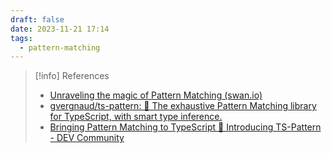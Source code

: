 ```yaml
---
draft: false
date: 2023-11-21 17:14
tags:
  - pattern-matching
---
```






> [!info] References
> - [Unraveling the magic of Pattern Matching (swan.io)](https://www.swan.io/blog-posts/unraveling-the-magic-of-pattern-matching)
> - [gvergnaud/ts-pattern: 🎨 The exhaustive Pattern Matching library for TypeScript, with smart type inference.](https://github.com/gvergnaud/ts-pattern)
> - [Bringing Pattern Matching to TypeScript 🎨 Introducing TS-Pattern - DEV Community](https://dev.to/gvergnaud/bringing-pattern-matching-to-typescript-introducing-ts-pattern-v3-0-o1k) 


